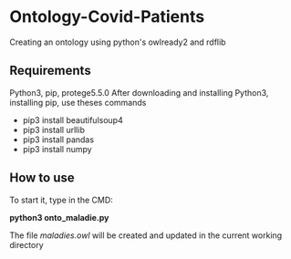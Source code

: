 # Ontology-Covid-Patients
Creating an ontology using python's owlready2 and rdflib

## Requirements
Python3, pip, protege5.5.0
After downloading and installing Python3, installing pip, use theses commands 
- pip3 install beautifulsoup4
- pip3 install urllib
- pip3 install pandas
- pip3 install numpy
## How to use
To start it, type in the CMD:

**python3 onto_maladie.py**

The file *maladies.owl* will be created and updated in the current working directory 
